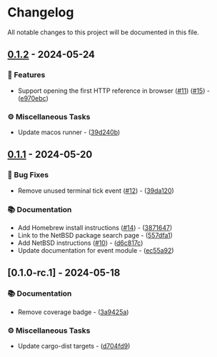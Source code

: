 # Changelog

All notable changes to this project will be documented in this file.

## [0.1.2](https://github.com/orhun/flawz/compare/0.1.1..0.1.2) - 2024-05-24

### 🚀 Features

- Support opening the first HTTP reference in browser ([#11](https://github.com/orhun/flawz/pull/11)) ([#15](https://github.com/orhun/flawz/pull/15)) - ([e970ebc](https://github.com/orhun/flawz/commit/e970ebc84ddf3016e2507cd74bedd88873972e03))

### ⚙️ Miscellaneous Tasks

- Update macos runner - ([39d240b](https://github.com/orhun/flawz/commit/39d240b2e5cb0b86fdcbd24c142ba10f0d4a914c))

## [0.1.1](https://github.com/orhun/flawz/compare/0.1.0-rc.1..0.1.1) - 2024-05-20

### 🐛 Bug Fixes

- Remove unused terminal tick event ([#12](https://github.com/orhun/flawz/pull/12)) - ([39da120](https://github.com/orhun/flawz/commit/39da120b09602bb81ab23e42d11fc01ac7fded25))

### 📚 Documentation

- Add Homebrew install instructions ([#14](https://github.com/orhun/flawz/pull/14)) - ([3871647](https://github.com/orhun/flawz/commit/3871647308d0185635e47df3d1850cfaa67200e1))
- Link to the NetBSD package search page - ([557dfa1](https://github.com/orhun/flawz/commit/557dfa16fae3e02c5972a79bc7de6c8c028b3083))
- Add NetBSD instructions ([#10](https://github.com/orhun/flawz/pull/10)) - ([d6c817c](https://github.com/orhun/flawz/commit/d6c817c00683ef5832760f8711b1f9e0aa7cdbe6))
- Update documentation for event module - ([ec55a92](https://github.com/orhun/flawz/commit/ec55a929251621398288f1447c04a1b77770b768))

## [0.1.0-rc.1] - 2024-05-18

### 📚 Documentation

- Remove coverage badge - ([3a9425a](https://github.com/orhun/flawz/commit/3a9425aca2631bbcb9b0442922b2cf2b6d78bc99))

### ⚙️ Miscellaneous Tasks

- Update cargo-dist targets - ([d704fd9](https://github.com/orhun/flawz/commit/d704fd9c02297f7073e3d37e0deae6ce35c4dad1))


